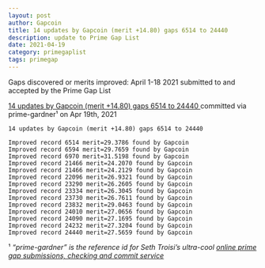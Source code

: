 ```yaml
---
layout: post
author: Gapcoin
title: 14 updates by Gapcoin (merit +14.80) gaps 6514 to 24440  
description: update to Prime Gap List
date: 2021-04-19
category: primegaplist
tags: primegap
---
```


Gaps discovered or merits improved: April 1-18 2021 submitted to and accepted by the Prime Gap List

[14 updates by Gapcoin (merit +14.80) gaps 6514 to 24440  ](https://github.com/primegap-list-project/prime-gap-list/commit/25a84f828c8b2560d8cc2cb75dce6174e3effa60) committed via prime-gardner¹ on Apr 19th, 2021

```
14 updates by Gapcoin (merit +14.80) gaps 6514 to 24440

Improved record 6514 merit=29.3786 found by Gapcoin
Improved record 6594 merit=29.7659 found by Gapcoin
Improved record 6970 merit=31.5198 found by Gapcoin
Improved record 21466 merit=24.2070 found by Gapcoin
Improved record 21466 merit=24.2129 found by Gapcoin
Improved record 22096 merit=26.9321 found by Gapcoin
Improved record 23290 merit=26.2605 found by Gapcoin
Improved record 23334 merit=26.3045 found by Gapcoin
Improved record 23730 merit=26.7611 found by Gapcoin
Improved record 23832 merit=29.0463 found by Gapcoin
Improved record 24010 merit=27.0656 found by Gapcoin
Improved record 24090 merit=27.1695 found by Gapcoin
Improved record 24232 merit=27.3204 found by Gapcoin
Improved record 24440 merit=27.5659 found by Gapcoin
```

¹ *“prime-gardner” is the reference id for Seth Troisi’s ultra-cool [online prime gap submissions, checking and commit service](https://primegaps.cloudygo.com/)*
